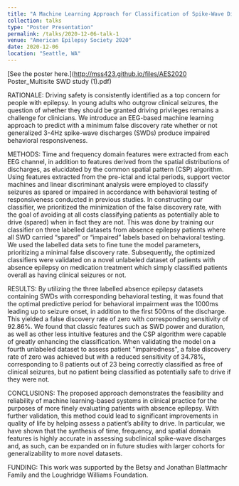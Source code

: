 ```yaml
---
title: "A Machine Learning Approach for Classification of Spike-Wave Discharges in Absence Epilepsy"
collection: talks
type: "Poster Presentation"
permalink: /talks/2020-12-06-talk-1
venue: "American Epilepsy Society 2020"
date: 2020-12-06
location: "Seattle, WA"
---
```

[See the poster here.](http://mss423.github.io/files/AES2020 Poster_Multisite SWD study (1).pdf)

RATIONALE:
Driving safety is consistently identified as a top concern for people with epilepsy. In young adults who outgrow clinical seizures, the question of whether they should be granted driving privileges remains a challenge for clinicians. We introduce an EEG-based machine learning approach to predict with a minimum false discovery rate whether or not generalized 3-4Hz spike-wave discharges (SWDs) produce impaired behavioral responsiveness.

METHODS:
Time and frequency domain features were extracted from each EEG channel, in addition to features derived from the spatial distributions of discharges, as elucidated by the common spatial pattern (CSP) algorithm. Using features extracted from the pre-ictal and ictal periods, support vector machines and linear discriminant analysis were employed to classify seizures as spared or impaired in accordance with behavioral testing of responsiveness conducted in previous studies. In constructing our classifier, we prioritized the minimization of the false discovery rate, with the goal of avoiding at all costs classifying patients as potentially able to drive (spared) when in fact they are not. This was done by training our classifier on three labelled datasets from absence epilepsy patients where all SWD carried “spared” or “impaired” labels based on behavioral testing. We used the labelled data sets to fine tune the model parameters, prioritizing a minimal false discovery rate. Subsequently, the optimized classifiers were validated on a novel unlabeled dataset of patients with absence epilepsy on medication treatment which simply classified patients overall as having clinical seizures or not.

RESULTS:
By utilizing the three labelled absence epilepsy datasets containing SWDs with corresponding behavioral testing, it was found that the optimal predictive period for behavioral impairment was the 1000ms leading up to seizure onset, in addition to the first 500ms of the discharge. This yielded a false discovery rate of zero with corresponding sensitivity of 92.86%. We found that classic features such as SWD power and duration, as well as other less intuitive features and the CSP algorithm were capable of greatly enhancing the classification. When validating the model on a fourth unlabeled dataset to assess patient "impairedness", a false discovery rate of zero was achieved but with a reduced sensitivity of 34.78%, corresponding to 8 patients out of 23 being correctly classified as free of clinical seizures, but no patient being classified as potentially safe to drive if they were not.

CONCLUSIONS:
The proposed approach demonstrates the feasibility and reliability of machine learning-based systems in clinical practice for the purposes of more finely evaluating patients with absence epilepsy. With further validation, this method could lead to significant improvements in quality of life by helping assess a patient’s ability to drive. In particular, we have shown that the synthesis of time, frequency, and spatial domain features is highly accurate in assessing subclinical spike-wave discharges and, as such, can be expanded on in future studies with larger cohorts for generalizability to more novel datasets.

FUNDING:
This work was supported by the Betsy and Jonathan Blattmachr Family and the Loughridge Williams Foundation.
